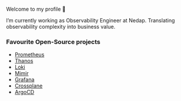 Welcome to my profile 👋

I’m currently working as Observability Engineer at Nedap. 
Translating observability complexity into business value.

### Favourite Open-Source projects
- <a href="https://github.com/prometheus/prometheus" target="blank">Prometheus</a>
- <a href="https://github.com/thanos-io/thanos" target="blank">Thanos</a>
- <a href="https://github.com/grafana/loki" target="blank">Loki</a>
- <a href="https://github.com/grafana/mimir" target="blank">Mimir</a>
- <a href="https://github.com/grafana/grafana" target="blank">Grafana</a>
- <a href="https://github.com/crossplane/crossplane" target="blank">Crossplane</a>
- <a href="https://github.com/argoproj/argo-cd" target="blank">ArgoCD</a>
